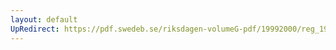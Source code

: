 ```yaml
---
layout: default
UpRedirect: https://pdf.swedeb.se/riksdagen-volumeG-pdf/19992000/reg_19992000/reg_19992000_0384.pdf
---
```

